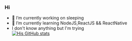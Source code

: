### Hi

- 🔭 I’m currently working on sleeping
- 🌱 I’m currently learning NodeJS,ReactJS && ReactNative
- I don't know anything but I'm trying    
[![His GitHub stats](https://github-readme-stats.vercel.app/api?username=waakemeup&theme=tokyonight&count_private=true)](https://github.com/anuraghazra/github-readme-stats) 
  
